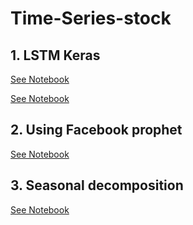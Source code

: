 # Time-Series-stock



## 1. LSTM Keras
[See Notebook](AAPL.ipynb)

[See Notebook](forecasting%20stock%20price%20using%20keras.ipynb)


## 2. Using Facebook prophet
[See Notebook](forecasting%20stock%20price%20using%20fbprophet.ipynb)

## 3. Seasonal decomposition
[See Notebook](seasonal%20decomposition.ipynb)
